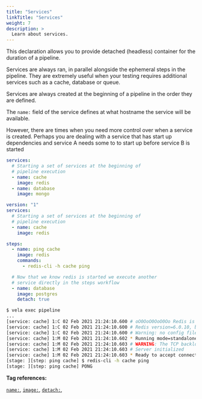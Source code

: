 ```yaml
---
title: "Services"
linkTitle: "Services"
weight: 7
description: >
  Learn about services.
---
```


This declaration allows you to provide detached (headless) container for the duration of a pipeline.

Services are always ran, in parallel alongside the ephemeral steps in the pipeline. They are extremely useful when your testing requires additional services such as a cache, database or queue.

Services are always created at the beginning of a pipeline in the order they are defined.

The `name:` field of the service defines at what hostname the service will be available.

However, there are times when you need more control over when a service is created. Perhaps you are dealing with a service that has start up dependencies and service A needs some to to start up before service B is started

<!-- section break -->

```yaml
services:
  # Starting a set of services at the beginning of 
  # pipeline execution
  - name: cache
    image: redis
  - name: database
    image: mongo
```

```yaml
version: "1"
services:
  # Starting a set of services at the beginning of 
  # pipeline execution
  - name: cache
    image: redis

steps:
  - name: ping cache
    image: redis
    commands:
      - redis-cli -h cache ping

  # Now that we know redis is started we execute another 
  # service directly in the steps workflow
  - name: database
    image: postgres
    detach: true
```

```sh
$ vela exec pipeline
...
[service: cache] 1:C 02 Feb 2021 21:24:10.600 # oO0OoO0OoO0Oo Redis is starting oO0OoO0OoO0Oo
[service: cache] 1:C 02 Feb 2021 21:24:10.600 # Redis version=6.0.10, bits=64, commit=00000000, modified=0, pid=1, just started
[service: cache] 1:C 02 Feb 2021 21:24:10.600 # Warning: no config file specified, using the default config. In order to specify a config file use redis-server /path/to/redis.conf
[service: cache] 1:M 02 Feb 2021 21:24:10.602 * Running mode=standalone, port=6379.
[service: cache] 1:M 02 Feb 2021 21:24:10.603 # WARNING: The TCP backlog setting of 511 cannot be enforced because /proc/sys/net/core/somaxconn is set to the lower value of 128.
[service: cache] 1:M 02 Feb 2021 21:24:10.603 # Server initialized
[service: cache] 1:M 02 Feb 2021 21:24:10.603 * Ready to accept connections
[stage: ][step: ping cache] $ redis-cli -h cache ping
[stage: ][step: ping cache] PONG
```

<!-- section break -->

**Tag references:**

[`name:`](/docs/reference/yaml/services/#the-name-tag), [`image:`](/docs/reference/yaml/services/#the-image-tag), [`detach:`](/docs/reference/yaml/steps/#the-detach-tag), 
